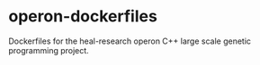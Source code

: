 # operon-dockerfiles
 Dockerfiles for the heal-research operon C++ large scale genetic programming project.
